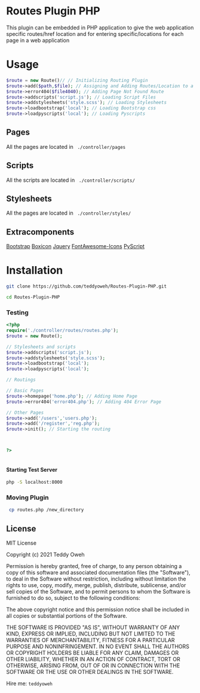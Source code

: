 # Routes Plugin PHP
This plugin can be embedded in PHP application to give the web application specific routes/href location and for entering specific/locations for each page in a web application

# Usage

```PHP
$route = new Route()// // Initializing Routing Plugin
$route->add($path,$file); // Assigning and Adding Routes/Location to a file for the Web Application;
$route->error404($file4040); // Adding Page Not Found Route
$route->addscripts('script.js'); // Loading Script Files
$route->addstylesheets('style.scss'); // Loading Stylesheets
$route->loadbootstrap('local'); // Loading Bootstrap css 
$route->loadpyscripts('local'); // Loading Pyscripts
```
## Pages
All the pages are located in ``` ./controller/pages```

## Scripts
All the scripts are located in ``` ./controller/scripts/```

## Stylesheets
All the pages are located in ``` ./controller/styles/```

## Extracomponents
[Bootstrap](https://getbootstrap.com/)
[Boxicon](https://boxicons.com/)
[Jquery](https://jquery.com/)
[FontAwesome-Icons](https://fontawesome.com/)
[PyScript](https://pyscript.net/)
# Installation
```sh
git clone https://github.com/teddyoweh/Routes-Plugin-PHP.git
```
```sh
cd Routes-Plugin-PHP
```
### Testing
```PHP
<?php
require('./controller/routes/routes.php');
$route = new Route(); 

// Stylesheets and scripts
$route->addscripts('script.js');
$route->addstylesheets('style.scss');
$route->loadbootstrap('local');
$route->loadpyscripts('local');

// Routings

// Basic Pages
$route->homepage('home.php'); // Adding Home Page
$route->error404('error404.php'); // Adding 404 Error Page

// Other Pages
$route->add('/users','users.php');
$route->add('/register','reg.php');
$route->init(); // Starting the routing



?>
 
```
#### Starting Test Server
```sh
php -S localhost:8000
```
### Moving Plugin
```sh
 cp routes.php /new_directory
```
License
----

MIT License

Copyright (c) 2021 Teddy Oweh

Permission is hereby granted, free of charge, to any person obtaining a copy
of this software and associated documentation files (the "Software"), to deal
in the Software without restriction, including without limitation the rights
to use, copy, modify, merge, publish, distribute, sublicense, and/or sell
copies of the Software, and to permit persons to whom the Software is
furnished to do so, subject to the following conditions:

The above copyright notice and this permission notice shall be included in all
copies or substantial portions of the Software.

THE SOFTWARE IS PROVIDED "AS IS", WITHOUT WARRANTY OF ANY KIND, EXPRESS OR
IMPLIED, INCLUDING BUT NOT LIMITED TO THE WARRANTIES OF MERCHANTABILITY,
FITNESS FOR A PARTICULAR PURPOSE AND NONINFRINGEMENT. IN NO EVENT SHALL THE
AUTHORS OR COPYRIGHT HOLDERS BE LIABLE FOR ANY CLAIM, DAMAGES OR OTHER
LIABILITY, WHETHER IN AN ACTION OF CONTRACT, TORT OR OTHERWISE, ARISING FROM,
OUT OF OR IN CONNECTION WITH THE SOFTWARE OR THE USE OR OTHER DEALINGS IN THE
SOFTWARE.


Hire me: `teddyoweh`
